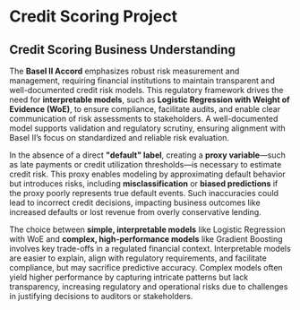 # Credit Scoring Project

## Credit Scoring Business Understanding

The **Basel II Accord** emphasizes robust risk measurement and management, requiring financial institutions to maintain transparent and well-documented credit risk models. This regulatory framework drives the need for **interpretable models**, such as **Logistic Regression with Weight of Evidence (WoE)**, to ensure compliance, facilitate audits, and enable clear communication of risk assessments to stakeholders. A well-documented model supports validation and regulatory scrutiny, ensuring alignment with Basel II’s focus on standardized and reliable risk evaluation.




In the absence of a direct **"default" label**, creating a **proxy variable**—such as late payments or credit utilization thresholds—is necessary to estimate credit risk. This proxy enables modeling by approximating default behavior but introduces risks, including **misclassification** or **biased predictions** if the proxy poorly represents true default events. Such inaccuracies could lead to incorrect credit decisions, impacting business outcomes like increased defaults or lost revenue from overly conservative lending.

The choice between **simple, interpretable models** like Logistic Regression with WoE and **complex, high-performance models** like Gradient Boosting involves key trade-offs in a regulated financial context. Interpretable models are easier to explain, align with regulatory requirements, and facilitate compliance, but may sacrifice predictive accuracy. Complex models often yield higher performance by capturing intricate patterns but lack transparency, increasing regulatory and operational risks due to challenges in justifying decisions to auditors or stakeholders.
